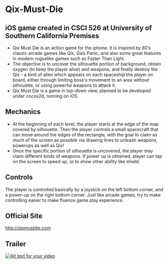 Qix-Must-Die
============
iOS game created in CSCI 526 at University of Southern California
Premises
------------
  * Qix Must Die is an action game for the iphone. It is inspired by 80’s classic arcade games like Qix, Gals Panic, and also some great features in modern roguelike games such as Faster Than Light. 
  * The objective is to uncover the silhouette portion of background, obtain oxygen (to keep the player alive) and weapons, and finally destroy the Qix - a kind of alien which appears on each spaceship the player on board, either through limiting boss's movement to an area without silhouette, or using powerful weapons to attack it.
  * Qix Must Die is a game in top-down view, planned to be developed under cocos2d, running on iOS.

Mechanics
------------
* At the beginning of each level, the player starts at the edge of the map covered by silhouette. Then the player controls a small spacecraft that can move around the edges of the rectangle, with the goal to claim as much of the screen as possible via drawing lines to unleash weapons, powerups as well as Qix!
* Once the specific portion of silhouette is uncovered, the player may claim different kinds of weapons. If power up is obtained, player can tap on the screen to speed up, or to show other ability like shield.

Controls
------------
The player is controlled basically by a joystick on the left bottom corner, and a power-up on the right bottom corner. Just like arcade games, try to make controlling easier to make fluence game play experience. 

Official Site
------------
http://qixmustdie.com

Trailer
------------
[![Alt text for your video](http://img.youtube.com/vi/8eAqk5q_csA/0.jpg)](https://www.youtube.com/watch?v=8eAqk5q_csA)




